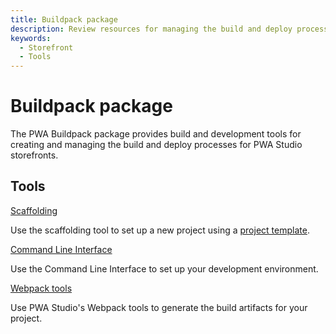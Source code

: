 ```yaml
---
title: Buildpack package
description: Review resources for managing the build and deploy process for your PWA Studio storefront project.
keywords:
  - Storefront
  - Tools
---
```


# Buildpack package

The PWA Buildpack package provides build and development tools for creating and managing the build and deploy processes for PWA Studio storefronts.

<DiscoverBlock width="100%" slots="heading, link, text"/>

## Tools

[Scaffolding](/guides/packages/buildpack/scaffolding/)

Use the scaffolding tool to set up a new project using a [project template][].

[project template]: /guides/packages/buildpack/project-template/

<DiscoverBlock width="100%" slots="link, text"/>

[Command Line Interface](/api/buildpack/cli/)

Use the Command Line Interface to set up your development environment.

<DiscoverBlock width="100%" slots="link, text"/>

[Webpack tools](/api/buildpack/webpack/)

Use PWA Studio's Webpack tools to generate the build artifacts for your project.
